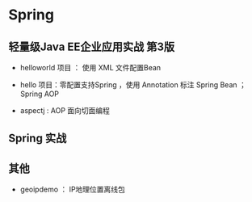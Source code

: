 # Spring

## 轻量级Java EE企业应用实战 第3版

- helloworld 项目 ： 使用 XML 文件配置Bean

- hello 项目：零配置支持Spring ，使用 Annotation 标注 Spring Bean ； Spring AOP

- aspectj : AOP 面向切面编程

## Spring  实战


## 其他

- geoipdemo ： IP地理位置离线包


